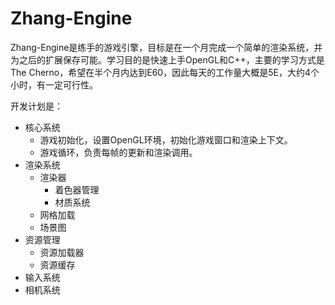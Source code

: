 # Zhang-Engine
Zhang-Engine是练手的游戏引擎，目标是在一个月完成一个简单的渲染系统，并为之后的扩展保存可能。学习目的是快速上手OpenGL和C++，主要的学习方式是The Cherno，希望在半个月内达到E60，因此每天的工作量大概是5E，大约4个小时，有一定可行性。

开发计划是：
- 核心系统
    - 游戏初始化，设置OpenGL环境，初始化游戏窗口和渲染上下文。
    - 游戏循环，负责每帧的更新和渲染调用。
- 渲染系统
    - 渲染器
        - 着色器管理
        - 材质系统
    - 网格加载
    - 场景图
- 资源管理
    - 资源加载器
    - 资源缓存
- 输入系统
- 相机系统